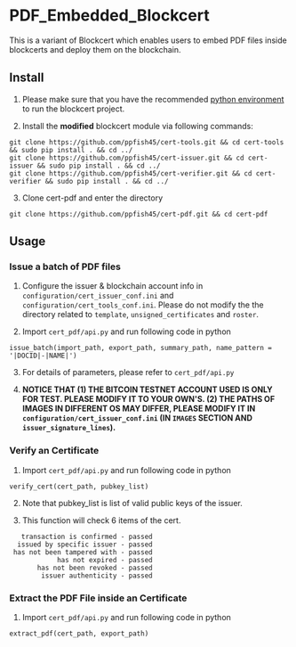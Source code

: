 # PDF_Embedded_Blockcert
This is a variant of Blockcert which enables users to embed PDF files inside blockcerts and deploy them on the blockchain.

## Install

1. Please make sure that you have the recommended [python environment](https://github.com/blockchain-certificates/cert-issuer/blob/master/docs/virtualenv.md) to run the blockcert project.

2. Install the **modified** blockcert module via following commands:

```
git clone https://github.com/ppfish45/cert-tools.git && cd cert-tools && sudo pip install . && cd ../
git clone https://github.com/ppfish45/cert-issuer.git && cd cert-issuer && sudo pip install . && cd ../
git clone https://github.com/ppfish45/cert-verifier.git && cd cert-verifier && sudo pip install . && cd ../
```

3. Clone cert-pdf and enter the directory

```
git clone https://github.com/ppfish45/cert-pdf.git && cd cert-pdf
```

## Usage

### Issue a batch of PDF files

1. Configure the issuer & blockchain account info in `configuration/cert_issuer_conf.ini` and `configuration/cert_tools_conf.ini`. Please do not modify the the directory related to `template`, `unsigned_certificates` and `roster`.

2. Import `cert_pdf/api.py` and run following code in python
  ``` 
  issue_batch(import_path, export_path, summary_path, name_pattern = '|DOCID|-|NAME|')
  ```

3. For details of parameters, please refer to `cert_pdf/api.py`

4. **NOTICE THAT (1) THE BITCOIN TESTNET ACCOUNT USED IS ONLY FOR TEST. PLEASE MODIFY IT TO YOUR OWN'S. (2) THE PATHS OF IMAGES IN DIFFERENT OS MAY DIFFER, PLEASE MODIFY IT IN `configuration/cert_issuer_conf.ini` (IN `IMAGES` SECTION AND `issuer_signature_lines`).**

### Verify an Certificate

1. Import `cert_pdf/api.py` and run following code in python
  ``` 
  verify_cert(cert_path, pubkey_list)
  ```

2. Note that pubkey_list is list of valid public keys of the issuer.

3. This function will check 6 items of the cert.
```
   transaction is confirmed - passed
  issued by specific issuer - passed
 has not been tampered with - passed
            has not expired - passed
       has not been revoked - passed
        issuer authenticity - passed
```

### Extract the PDF File inside an Certificate

1. Import `cert_pdf/api.py` and run following code in python
  ``` 
  extract_pdf(cert_path, export_path)
  ```
